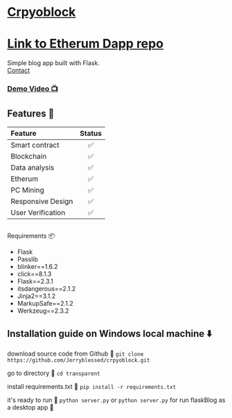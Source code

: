 # [Crpyoblock  ]()
# [Link to Etherum Dapp repo ](https://github.com/Falk0r/Ethereum-first-Dapp)

Simple blog app built with Flask.
<br/>
[Contact](mailto:jeremiah.ope@stu.cu.edu.ng)<br/>

### [Demo Video 📺](https://vimeo.com/897061319)



## Features 💫

| Feature                | Status |
| :--------------------- | :----: |
| Smart contract         |   ✅    |
| Blockchain             |   ✅    |
| Data analysis          |   ✅    |
| Etherum                |   ✅    |
| PC Mining              |   ✅    |
| Responsive Design      |   ✅    |
| User Verification      |   ✅    |

##
 Requirements 📦

- Flask
- Passlib
- blinker==1.6.2
- click==8.1.3
- Flask==2.3.1
- itsdangerous==2.1.2
- Jinja2==3.1.2
- MarkupSafe==2.1.2
- Werkzeug==2.3.2


## Installation guide on Windows local machine ⬇️

download source code from Github 💾
`git clone https://github.com/Jerryblessed/crpyoblock.git`

go to directory 📁
`cd transparent`

install requirements.txt 🔽
`pip install -r requirements.txt`

it's ready to run 🎉
`python server.py`
or
`python server.py`
for run flaskBlog as a desktop app 💯
